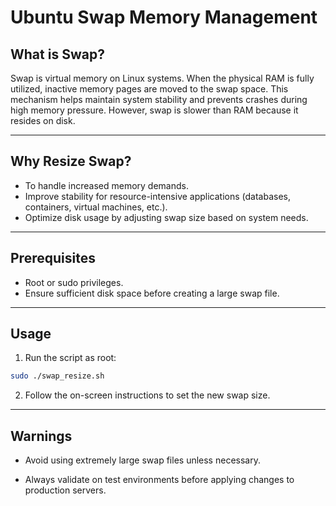 # Ubuntu Swap Memory Management

## What is Swap?

Swap is virtual memory on Linux systems. When the physical RAM is fully utilized, inactive memory pages are moved to the swap space. This mechanism helps maintain system stability and prevents crashes during high memory pressure. However, swap is slower than RAM because it resides on disk.

---

## Why Resize Swap?

* To handle increased memory demands.
* Improve stability for resource-intensive applications (databases, containers, virtual machines, etc.).
* Optimize disk usage by adjusting swap size based on system needs.

---
## Prerequisites

* Root or sudo privileges.
* Ensure sufficient disk space before creating a large swap file.

---

## Usage

1. Run the script as root:

```bash
sudo ./swap_resize.sh
```

2. Follow the on-screen instructions to set the new swap size.

---

## Warnings

* Avoid using extremely large swap files unless necessary.

* Always validate on test environments before applying changes to production servers.
